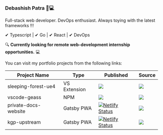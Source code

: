 ### Debashish Patra 🦉💻

Full-stack web developer. DevOps enthusiast. Always toying with the latest frameworks !!!

✔ Typescript | ✔ Go | ✔ React | ✔ DevOps

🔍 **Currently looking for remote web-development internship opportunities.** 💻

You can visit my portfolio projects from the following links:

|Project Name           | Type           | Published   | Source|
|-----------------------|----------------|-------------|-------|
| sleeping-forest-ue4   | VS Extension   | [![](https://img.shields.io/visual-studio-marketplace/v/suvam0451.sleeping-forest-ue4)](https://marketplace.visualstudio.com/items?itemName=suvam0451.sleeping-forest-ue4) | [![](https://img.shields.io/github/stars/suvam0451/sleeping-forest-ue4?style=flat)](https://github.com/suvam0451/sleeping-forest-ue4)|
| vscode-geass          |    NPM         | [![](https://img.shields.io/npm/dw/vscode-geass?style=-square)](https://github.com/suvam0451/vscode-geass) | [![](https://img.shields.io/github/stars/suvam0451/vscode-geass?style=flat)](https://github.com/suvam0451/vscode-geass) |
| private-docs-website  | Gatsby PWA    | [![Netlify Status](https://api.netlify.com/api/v1/badges/e3c2b5de-423f-417f-b57b-73d48f9e9c3f/deploy-status)](https://app.netlify.com/sites/suvam0451/deploys)  | [![](https://img.shields.io/github/stars/suvam0451/personal-docs-website?style=flat)](https://github.com/suvam0451/personal-docs-website) |
| kgp-upstream          | Gatsby PWA    | [![Netlify Status](https://api.netlify.com/api/v1/badges/cd12ff5e-1a66-43b3-9a7d-ceaa2958b12e/deploy-status)](https://github.com/suvam0451/kgp-upstream)| [![](https://img.shields.io/github/stars/suvam0451/kgp-upstream?style=flat)](https://github.com/suvam0451/kgp-upstream) |
